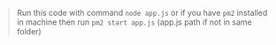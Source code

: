 > Run this code with command ```node app.js``` or if you have ```pm2``` installed in machine then run ```pm2 start app.js``` (app.js path if not in same folder)
